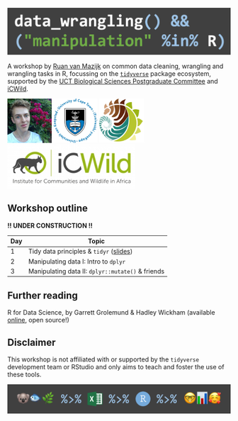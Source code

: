 ![](images/header.png)

A workshop by [Ruan van Mazijk](https://rvanmazijk.github.io) on common data cleaning, wrangling and wrangling tasks in R, focussing on the [`tidyverse`](https://www.tidyverse.org/) package ecosystem, supported by the [UCT Biological Sciences Postgraduate Committee](https://uctbioscipg.wixsite.com/uctbioscipg) and [iCWild](http://www.icwild.uct.ac.za/).

<p>
  <img src="images/face.jpg"         height="100px" />
  <img src="images/logos/UCT.png"    height="100px" />
  <img src="images/logos/BIO.png"    height="100px" />
  <img src="images/logos/iCWild.jpg" height="100px" />
</p>

## Workshop outline

**!! UNDER CONSTRUCTION !!**

Day | Topic
----|------------------------------------------------------------
1   | Tidy data principles & `tidyr` ([slides](day-1-slides.pdf))
2   | Manipulating data I: Intro to `dplyr`
3   | Manipulating data II: `dplyr::mutate()` & friends

## Further reading

R for Data Science, by Garrett Grolemund & Hadley Wickham (available [online](https://r4ds.had.co.nz/), open source!)

## Disclaimer

This workshop is not affiliated with or supported by the `tidyverse` development team or RStudio and only aims to teach and foster the use of these tools.

![](images/footer.png)
